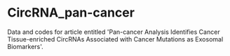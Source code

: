 # CircRNA_pan-cancer
Data and codes for article entitled 'Pan-cancer Analysis Identifies Cancer Tissue-enriched CircRNAs Associated with Cancer Mutations as Exosomal Biomarkers'.
